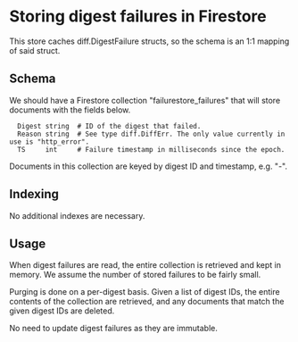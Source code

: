Storing digest failures in Firestore
====================================

This store caches diff.DigestFailure structs, so the schema is an 1:1 mapping of said struct.

Schema
------

We should have a Firestore collection "failurestore_failures" that will store documents with the
fields below.

	  Digest string  # ID of the digest that failed.
	  Reason string  # See type diff.DiffErr. The only value currently in use is "http_error".
	  TS     int     # Failure timestamp in milliseconds since the epoch.

Documents in this collection are keyed by digest ID and timestamp, e.g. "<digest>-<ts>".

Indexing
--------
No additional indexes are necessary.

Usage
-----
When digest failures are read, the entire collection is retrieved and kept in memory. We assume the
number of stored failures to be fairly small.

Purging is done on a per-digest basis. Given a list of digest IDs, the entire contents of the
collection are retrieved, and any documents that match the given digest IDs are deleted.

No need to update digest failures as they are immutable.
